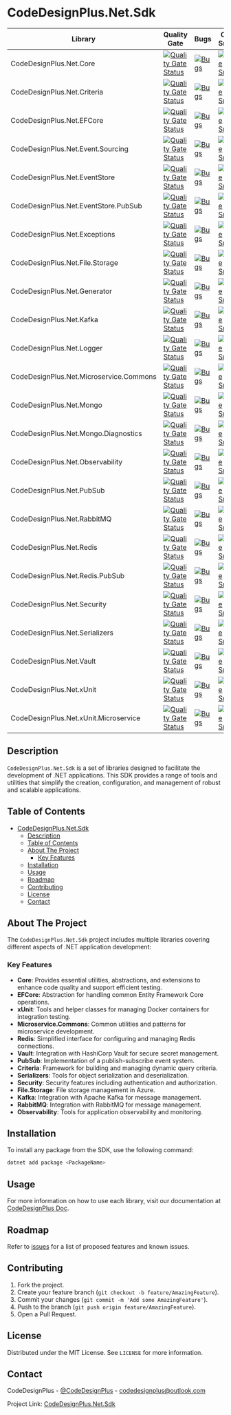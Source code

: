 # CodeDesignPlus.Net.Sdk

| Library | Quality Gate | Bugs | Code Smells | Coverage | Duplicated Lines (%) | Vulnerabilities |
|---------|--------------|------|-------------|----------|----------------------|------------------|
| CodeDesignPlus.Net.Core | [![Quality Gate Status](https://sonarcloud.io/api/project_badges/measure?project=CodeDesignPlus.Net.Core&metric=alert_status)](https://sonarcloud.io/summary/new_code?id=CodeDesignPlus.Net.Core) | [![Bugs](https://sonarcloud.io/api/project_badges/measure?project=CodeDesignPlus.Net.Core&metric=bugs)](https://sonarcloud.io/summary/new_code?id=CodeDesignPlus.Net.Core) | [![Code Smells](https://sonarcloud.io/api/project_badges/measure?project=CodeDesignPlus.Net.Core&metric=code_smells)](https://sonarcloud.io/summary/new_code?id=CodeDesignPlus.Net.Core) | [![Coverage](https://sonarcloud.io/api/project_badges/measure?project=CodeDesignPlus.Net.Core&metric=coverage)](https://sonarcloud.io/summary/new_code?id=CodeDesignPlus.Net.Core) | [![Duplicated Lines (%)](https://sonarcloud.io/api/project_badges/measure?project=CodeDesignPlus.Net.Core&metric=duplicated_lines_density)](https://sonarcloud.io/summary/new_code?id=CodeDesignPlus.Net.Core) | [![Vulnerabilities](https://sonarcloud.io/api/project_badges/measure?project=CodeDesignPlus.Net.Core&metric=vulnerabilities)](https://sonarcloud.io/summary/new_code?id=CodeDesignPlus.Net.Core) |
| CodeDesignPlus.Net.Criteria | [![Quality Gate Status](https://sonarcloud.io/api/project_badges/measure?project=CodeDesignPlus.Net.Criteria&metric=alert_status)](https://sonarcloud.io/summary/new_code?id=CodeDesignPlus.Net.Criteria) | [![Bugs](https://sonarcloud.io/api/project_badges/measure?project=CodeDesignPlus.Net.Criteria&metric=bugs)](https://sonarcloud.io/summary/new_code?id=CodeDesignPlus.Net.Criteria) | [![Code Smells](https://sonarcloud.io/api/project_badges/measure?project=CodeDesignPlus.Net.Criteria&metric=code_smells)](https://sonarcloud.io/summary/new_code?id=CodeDesignPlus.Net.Criteria) | [![Coverage](https://sonarcloud.io/api/project_badges/measure?project=CodeDesignPlus.Net.Criteria&metric=coverage)](https://sonarcloud.io/summary/new_code?id=CodeDesignPlus.Net.Criteria) | [![Duplicated Lines (%)](https://sonarcloud.io/api/project_badges/measure?project=CodeDesignPlus.Net.Criteria&metric=duplicated_lines_density)](https://sonarcloud.io/summary/new_code?id=CodeDesignPlus.Net.Criteria) | [![Vulnerabilities](https://sonarcloud.io/api/project_badges/measure?project=CodeDesignPlus.Net.Criteria&metric=vulnerabilities)](https://sonarcloud.io/summary/new_code?id=CodeDesignPlus.Net.Criteria) |
| CodeDesignPlus.Net.EFCore | [![Quality Gate Status](https://sonarcloud.io/api/project_badges/measure?project=CodeDesignPlus.Net.EFCore&metric=alert_status)](https://sonarcloud.io/summary/new_code?id=CodeDesignPlus.Net.EFCore) | [![Bugs](https://sonarcloud.io/api/project_badges/measure?project=CodeDesignPlus.Net.EFCore&metric=bugs)](https://sonarcloud.io/summary/new_code?id=CodeDesignPlus.Net.EFCore) | [![Code Smells](https://sonarcloud.io/api/project_badges/measure?project=CodeDesignPlus.Net.EFCore&metric=code_smells)](https://sonarcloud.io/summary/new_code?id=CodeDesignPlus.Net.EFCore) | [![Coverage](https://sonarcloud.io/api/project_badges/measure?project=CodeDesignPlus.Net.EFCore&metric=coverage)](https://sonarcloud.io/summary/new_code?id=CodeDesignPlus.Net.EFCore) | [![Duplicated Lines (%)](https://sonarcloud.io/api/project_badges/measure?project=CodeDesignPlus.Net.EFCore&metric=duplicated_lines_density)](https://sonarcloud.io/summary/new_code?id=CodeDesignPlus.Net.EFCore) | [![Vulnerabilities](https://sonarcloud.io/api/project_badges/measure?project=CodeDesignPlus.Net.EFCore&metric=vulnerabilities)](https://sonarcloud.io/summary/new_code?id=CodeDesignPlus.Net.EFCore) |
| CodeDesignPlus.Net.Event.Sourcing | [![Quality Gate Status](https://sonarcloud.io/api/project_badges/measure?project=CodeDesignPlus.Net.Event.Sourcing&metric=alert_status)](https://sonarcloud.io/summary/new_code?id=CodeDesignPlus.Net.Event.Sourcing) | [![Bugs](https://sonarcloud.io/api/project_badges/measure?project=CodeDesignPlus.Net.Event.Sourcing&metric=bugs)](https://sonarcloud.io/summary/new_code?id=CodeDesignPlus.Net.Event.Sourcing) | [![Code Smells](https://sonarcloud.io/api/project_badges/measure?project=CodeDesignPlus.Net.Event.Sourcing&metric=code_smells)](https://sonarcloud.io/summary/new_code?id=CodeDesignPlus.Net.Event.Sourcing) | [![Coverage](https://sonarcloud.io/api/project_badges/measure?project=CodeDesignPlus.Net.Event.Sourcing&metric=coverage)](https://sonarcloud.io/summary/new_code?id=CodeDesignPlus.Net.Event.Sourcing) | [![Duplicated Lines (%)](https://sonarcloud.io/api/project_badges/measure?project=CodeDesignPlus.Net.Event.Sourcing&metric=duplicated_lines_density)](https://sonarcloud.io/summary/new_code?id=CodeDesignPlus.Net.Event.Sourcing) | [![Vulnerabilities](https://sonarcloud.io/api/project_badges/measure?project=CodeDesignPlus.Net.Event.Sourcing&metric=vulnerabilities)](https://sonarcloud.io/summary/new_code?id=CodeDesignPlus.Net.Event.Sourcing) |
| CodeDesignPlus.Net.EventStore | [![Quality Gate Status](https://sonarcloud.io/api/project_badges/measure?project=CodeDesignPlus.Net.EventStore&metric=alert_status)](https://sonarcloud.io/summary/new_code?id=CodeDesignPlus.Net.EventStore) | [![Bugs](https://sonarcloud.io/api/project_badges/measure?project=CodeDesignPlus.Net.EventStore&metric=bugs)](https://sonarcloud.io/summary/new_code?id=CodeDesignPlus.Net.EventStore) | [![Code Smells](https://sonarcloud.io/api/project_badges/measure?project=CodeDesignPlus.Net.EventStore&metric=code_smells)](https://sonarcloud.io/summary/new_code?id=CodeDesignPlus.Net.EventStore) | [![Coverage](https://sonarcloud.io/api/project_badges/measure?project=CodeDesignPlus.Net.EventStore&metric=coverage)](https://sonarcloud.io/summary/new_code?id=CodeDesignPlus.Net.EventStore) | [![Duplicated Lines (%)](https://sonarcloud.io/api/project_badges/measure?project=CodeDesignPlus.Net.EventStore&metric=duplicated_lines_density)](https://sonarcloud.io/summary/new_code?id=CodeDesignPlus.Net.EventStore) | [![Vulnerabilities](https://sonarcloud.io/api/project_badges/measure?project=CodeDesignPlus.Net.EventStore&metric=vulnerabilities)](https://sonarcloud.io/summary/new_code?id=CodeDesignPlus.Net.EventStore) |
| CodeDesignPlus.Net.EventStore.PubSub | [![Quality Gate Status](https://sonarcloud.io/api/project_badges/measure?project=CodeDesignPlus.Net.EventStore.PubSub&metric=alert_status)](https://sonarcloud.io/summary/new_code?id=CodeDesignPlus.Net.EventStore.PubSub) | [![Bugs](https://sonarcloud.io/api/project_badges/measure?project=CodeDesignPlus.Net.EventStore.PubSub&metric=bugs)](https://sonarcloud.io/summary/new_code?id=CodeDesignPlus.Net.EventStore.PubSub) | [![Code Smells](https://sonarcloud.io/api/project_badges/measure?project=CodeDesignPlus.Net.EventStore.PubSub&metric=code_smells)](https://sonarcloud.io/summary/new_code?id=CodeDesignPlus.Net.EventStore.PubSub) | [![Coverage](https://sonarcloud.io/api/project_badges/measure?project=CodeDesignPlus.Net.EventStore.PubSub&metric=coverage)](https://sonarcloud.io/summary/new_code?id=CodeDesignPlus.Net.EventStore.PubSub) | [![Duplicated Lines (%)](https://sonarcloud.io/api/project_badges/measure?project=CodeDesignPlus.Net.EventStore.PubSub&metric=duplicated_lines_density)](https://sonarcloud.io/summary/new_code?id=CodeDesignPlus.Net.EventStore.PubSub) | [![Vulnerabilities](https://sonarcloud.io/api/project_badges/measure?project=CodeDesignPlus.Net.EventStore.PubSub&metric=vulnerabilities)](https://sonarcloud.io/summary/new_code?id=CodeDesignPlus.Net.EventStore.PubSub) |
| CodeDesignPlus.Net.Exceptions | [![Quality Gate Status](https://sonarcloud.io/api/project_badges/measure?project=CodeDesignPlus.Net.Exceptions&metric=alert_status)](https://sonarcloud.io/summary/new_code?id=CodeDesignPlus.Net.Exceptions) | [![Bugs](https://sonarcloud.io/api/project_badges/measure?project=CodeDesignPlus.Net.Exceptions&metric=bugs)](https://sonarcloud.io/summary/new_code?id=CodeDesignPlus.Net.Exceptions) | [![Code Smells](https://sonarcloud.io/api/project_badges/measure?project=CodeDesignPlus.Net.Exceptions&metric=code_smells)](https://sonarcloud.io/summary/new_code?id=CodeDesignPlus.Net.Exceptions) | [![Coverage](https://sonarcloud.io/api/project_badges/measure?project=CodeDesignPlus.Net.Exceptions&metric=coverage)](https://sonarcloud.io/summary/new_code?id=CodeDesignPlus.Net.Exceptions) | [![Duplicated Lines (%)](https://sonarcloud.io/api/project_badges/measure?project=CodeDesignPlus.Net.Exceptions&metric=duplicated_lines_density)](https://sonarcloud.io/summary/new_code?id=CodeDesignPlus.Net.Exceptions) | [![Vulnerabilities](https://sonarcloud.io/api/project_badges/measure?project=CodeDesignPlus.Net.Exceptions&metric=vulnerabilities)](https://sonarcloud.io/summary/new_code?id=CodeDesignPlus.Net.Exceptions) |
| CodeDesignPlus.Net.File.Storage | [![Quality Gate Status](https://sonarcloud.io/api/project_badges/measure?project=CodeDesignPlus.Net.File.Storage&metric=alert_status)](https://sonarcloud.io/summary/new_code?id=CodeDesignPlus.Net.File.Storage) | [![Bugs](https://sonarcloud.io/api/project_badges/measure?project=CodeDesignPlus.Net.File.Storage&metric=bugs)](https://sonarcloud.io/summary/new_code?id=CodeDesignPlus.Net.File.Storage) | [![Code Smells](https://sonarcloud.io/api/project_badges/measure?project=CodeDesignPlus.Net.File.Storage&metric=code_smells)](https://sonarcloud.io/summary/new_code?id=CodeDesignPlus.Net.File.Storage) | [![Coverage](https://sonarcloud.io/api/project_badges/measure?project=CodeDesignPlus.Net.File.Storage&metric=coverage)](https://sonarcloud.io/summary/new_code?id=CodeDesignPlus.Net.File.Storage) | [![Duplicated Lines (%)](https://sonarcloud.io/api/project_badges/measure?project=CodeDesignPlus.Net.File.Storage&metric=duplicated_lines_density)](https://sonarcloud.io/summary/new_code?id=CodeDesignPlus.Net.File.Storage) | [![Vulnerabilities](https://sonarcloud.io/api/project_badges/measure?project=CodeDesignPlus.Net.File.Storage&metric=vulnerabilities)](https://sonarcloud.io/summary/new_code?id=CodeDesignPlus.Net.File.Storage) |
| CodeDesignPlus.Net.Generator | [![Quality Gate Status](https://sonarcloud.io/api/project_badges/measure?project=CodeDesignPlus.Net.Generator&metric=alert_status)](https://sonarcloud.io/summary/new_code?id=CodeDesignPlus.Net.Generator) | [![Bugs](https://sonarcloud.io/api/project_badges/measure?project=CodeDesignPlus.Net.Generator&metric=bugs)](https://sonarcloud.io/summary/new_code?id=CodeDesignPlus.Net.Generator) | [![Code Smells](https://sonarcloud.io/api/project_badges/measure?project=CodeDesignPlus.Net.Generator&metric=code_smells)](https://sonarcloud.io/summary/new_code?id=CodeDesignPlus.Net.Generator) | [![Coverage](https://sonarcloud.io/api/project_badges/measure?project=CodeDesignPlus.Net.Generator&metric=coverage)](https://sonarcloud.io/summary/new_code?id=CodeDesignPlus.Net.Generator) | [![Duplicated Lines (%)](https://sonarcloud.io/api/project_badges/measure?project=CodeDesignPlus.Net.Generator&metric=duplicated_lines_density)](https://sonarcloud.io/summary/new_code?id=CodeDesignPlus.Net.Generator) | [![Vulnerabilities](https://sonarcloud.io/api/project_badges/measure?project=CodeDesignPlus.Net.Generator&metric=vulnerabilities)](https://sonarcloud.io/summary/new_code?id=CodeDesignPlus.Net.Generator) |
| CodeDesignPlus.Net.Kafka | [![Quality Gate Status](https://sonarcloud.io/api/project_badges/measure?project=CodeDesignPlus.Net.Kafka&metric=alert_status)](https://sonarcloud.io/summary/new_code?id=CodeDesignPlus.Net.Kafka) | [![Bugs](https://sonarcloud.io/api/project_badges/measure?project=CodeDesignPlus.Net.Kafka&metric=bugs)](https://sonarcloud.io/summary/new_code?id=CodeDesignPlus.Net.Kafka) | [![Code Smells](https://sonarcloud.io/api/project_badges/measure?project=CodeDesignPlus.Net.Kafka&metric=code_smells)](https://sonarcloud.io/summary/new_code?id=CodeDesignPlus.Net.Kafka) | [![Coverage](https://sonarcloud.io/api/project_badges/measure?project=CodeDesignPlus.Net.Kafka&metric=coverage)](https://sonarcloud.io/summary/new_code?id=CodeDesignPlus.Net.Kafka) | [![Duplicated Lines (%)](https://sonarcloud.io/api/project_badges/measure?project=CodeDesignPlus.Net.Kafka&metric=duplicated_lines_density)](https://sonarcloud.io/summary/new_code?id=CodeDesignPlus.Net.Kafka) | [![Vulnerabilities](https://sonarcloud.io/api/project_badges/measure?project=CodeDesignPlus.Net.Kafka&metric=vulnerabilities)](https://sonarcloud.io/summary/new_code?id=CodeDesignPlus.Net.Kafka) |
| CodeDesignPlus.Net.Logger | [![Quality Gate Status](https://sonarcloud.io/api/project_badges/measure?project=CodeDesignPlus.Net.Logger&metric=alert_status)](https://sonarcloud.io/summary/new_code?id=CodeDesignPlus.Net.Logger) | [![Bugs](https://sonarcloud.io/api/project_badges/measure?project=CodeDesignPlus.Net.Logger&metric=bugs)](https://sonarcloud.io/summary/new_code?id=CodeDesignPlus.Net.Logger) | [![Code Smells](https://sonarcloud.io/api/project_badges/measure?project=CodeDesignPlus.Net.Logger&metric=code_smells)](https://sonarcloud.io/summary/new_code?id=CodeDesignPlus.Net.Logger) | [![Coverage](https://sonarcloud.io/api/project_badges/measure?project=CodeDesignPlus.Net.Logger&metric=coverage)](https://sonarcloud.io/summary/new_code?id=CodeDesignPlus.Net.Logger) | [![Duplicated Lines (%)](https://sonarcloud.io/api/project_badges/measure?project=CodeDesignPlus.Net.Logger&metric=duplicated_lines_density)](https://sonarcloud.io/summary/new_code?id=CodeDesignPlus.Net.Logger) | [![Vulnerabilities](https://sonarcloud.io/api/project_badges/measure?project=CodeDesignPlus.Net.Logger&metric=vulnerabilities)](https://sonarcloud.io/summary/new_code?id=CodeDesignPlus.Net.Logger) |
| CodeDesignPlus.Net.Microservice.Commons | [![Quality Gate Status](https://sonarcloud.io/api/project_badges/measure?project=CodeDesignPlus.Net.Microservice.Commons&metric=alert_status)](https://sonarcloud.io/summary/new_code?id=CodeDesignPlus.Net.Microservice.Commons) | [![Bugs](https://sonarcloud.io/api/project_badges/measure?project=CodeDesignPlus.Net.Microservice.Commons&metric=bugs)](https://sonarcloud.io/summary/new_code?id=CodeDesignPlus.Net.Microservice.Commons) | [![Code Smells](https://sonarcloud.io/api/project_badges/measure?project=CodeDesignPlus.Net.Microservice.Commons&metric=code_smells)](https://sonarcloud.io/summary/new_code?id=CodeDesignPlus.Net.Microservice.Commons) | [![Coverage](https://sonarcloud.io/api/project_badges/measure?project=CodeDesignPlus.Net.Microservice.Commons&metric=coverage)](https://sonarcloud.io/summary/new_code?id=CodeDesignPlus.Net.Microservice.Commons) | [![Duplicated Lines (%)](https://sonarcloud.io/api/project_badges/measure?project=CodeDesignPlus.Net.Microservice.Commons&metric=duplicated_lines_density)](https://sonarcloud.io/summary/new_code?id=CodeDesignPlus.Net.Microservice.Commons) | [![Vulnerabilities](https://sonarcloud.io/api/project_badges/measure?project=CodeDesignPlus.Net.Microservice.Commons&metric=vulnerabilities)](https://sonarcloud.io/summary/new_code?id=CodeDesignPlus.Net.Microservice.Commons) |
| CodeDesignPlus.Net.Mongo | [![Quality Gate Status](https://sonarcloud.io/api/project_badges/measure?project=CodeDesignPlus.Net.Mongo&metric=alert_status)](https://sonarcloud.io/summary/new_code?id=CodeDesignPlus.Net.Mongo) | [![Bugs](https://sonarcloud.io/api/project_badges/measure?project=CodeDesignPlus.Net.Mongo&metric=bugs)](https://sonarcloud.io/summary/new_code?id=CodeDesignPlus.Net.Mongo) | [![Code Smells](https://sonarcloud.io/api/project_badges/measure?project=CodeDesignPlus.Net.Mongo&metric=code_smells)](https://sonarcloud.io/summary/new_code?id=CodeDesignPlus.Net.Mongo) | [![Coverage](https://sonarcloud.io/api/project_badges/measure?project=CodeDesignPlus.Net.Mongo&metric=coverage)](https://sonarcloud.io/summary/new_code?id=CodeDesignPlus.Net.Mongo) | [![Duplicated Lines (%)](https://sonarcloud.io/api/project_badges/measure?project=CodeDesignPlus.Net.Mongo&metric=duplicated_lines_density)](https://sonarcloud.io/summary/new_code?id=CodeDesignPlus.Net.Mongo) | [![Vulnerabilities](https://sonarcloud.io/api/project_badges/measure?project=CodeDesignPlus.Net.Mongo&metric=vulnerabilities)](https://sonarcloud.io/summary/new_code?id=CodeDesignPlus.Net.Mongo) |
| CodeDesignPlus.Net.Mongo.Diagnostics | [![Quality Gate Status](https://sonarcloud.io/api/project_badges/measure?project=CodeDesignPlus.Net.Mongo.Diagnostics&metric=alert_status)](https://sonarcloud.io/summary/new_code?id=CodeDesignPlus.Net.Mongo.Diagnostics) | [![Bugs](https://sonarcloud.io/api/project_badges/measure?project=CodeDesignPlus.Net.Mongo.Diagnostics&metric=bugs)](https://sonarcloud.io/summary/new_code?id=CodeDesignPlus.Net.Mongo.Diagnostics) | [![Code Smells](https://sonarcloud.io/api/project_badges/measure?project=CodeDesignPlus.Net.Mongo.Diagnostics&metric=code_smells)](https://sonarcloud.io/summary/new_code?id=CodeDesignPlus.Net.Mongo.Diagnostics) | [![Coverage](https://sonarcloud.io/api/project_badges/measure?project=CodeDesignPlus.Net.Mongo.Diagnostics&metric=coverage)](https://sonarcloud.io/summary/new_code?id=CodeDesignPlus.Net.Mongo.Diagnostics) | [![Duplicated Lines (%)](https://sonarcloud.io/api/project_badges/measure?project=CodeDesignPlus.Net.Mongo.Diagnostics&metric=duplicated_lines_density)](https://sonarcloud.io/summary/new_code?id=CodeDesignPlus.Net.Mongo.Diagnostics) | [![Vulnerabilities](https://sonarcloud.io/api/project_badges/measure?project=CodeDesignPlus.Net.Mongo.Diagnostics&metric=vulnerabilities)](https://sonarcloud.io/summary/new_code?id=CodeDesignPlus.Net.Mongo.Diagnostics) |
| CodeDesignPlus.Net.Observability | [![Quality Gate Status](https://sonarcloud.io/api/project_badges/measure?project=CodeDesignPlus.Net.Observability&metric=alert_status)](https://sonarcloud.io/summary/new_code?id=CodeDesignPlus.Net.Observability) | [![Bugs](https://sonarcloud.io/api/project_badges/measure?project=CodeDesignPlus.Net.Observability&metric=bugs)](https://sonarcloud.io/summary/new_code?id=CodeDesignPlus.Net.Observability) | [![Code Smells](https://sonarcloud.io/api/project_badges/measure?project=CodeDesignPlus.Net.Observability&metric=code_smells)](https://sonarcloud.io/summary/new_code?id=CodeDesignPlus.Net.Observability) | [![Coverage](https://sonarcloud.io/api/project_badges/measure?project=CodeDesignPlus.Net.Observability&metric=coverage)](https://sonarcloud.io/summary/new_code?id=CodeDesignPlus.Net.Observability) | [![Duplicated Lines (%)](https://sonarcloud.io/api/project_badges/measure?project=CodeDesignPlus.Net.Observability&metric=duplicated_lines_density)](https://sonarcloud.io/summary/new_code?id=CodeDesignPlus.Net.Observability) | [![Vulnerabilities](https://sonarcloud.io/api/project_badges/measure?project=CodeDesignPlus.Net.Observability&metric=vulnerabilities)](https://sonarcloud.io/summary/new_code?id=CodeDesignPlus.Net.Observability) |
| CodeDesignPlus.Net.PubSub | [![Quality Gate Status](https://sonarcloud.io/api/project_badges/measure?project=CodeDesignPlus.Net.PubSub&metric=alert_status)](https://sonarcloud.io/summary/new_code?id=CodeDesignPlus.Net.PubSub) | [![Bugs](https://sonarcloud.io/api/project_badges/measure?project=CodeDesignPlus.Net.PubSub&metric=bugs)](https://sonarcloud.io/summary/new_code?id=CodeDesignPlus.Net.PubSub) | [![Code Smells](https://sonarcloud.io/api/project_badges/measure?project=CodeDesignPlus.Net.PubSub&metric=code_smells)](https://sonarcloud.io/summary/new_code?id=CodeDesignPlus.Net.PubSub) | [![Coverage](https://sonarcloud.io/api/project_badges/measure?project=CodeDesignPlus.Net.PubSub&metric=coverage)](https://sonarcloud.io/summary/new_code?id=CodeDesignPlus.Net.PubSub) | [![Duplicated Lines (%)](https://sonarcloud.io/api/project_badges/measure?project=CodeDesignPlus.Net.PubSub&metric=duplicated_lines_density)](https://sonarcloud.io/summary/new_code?id=CodeDesignPlus.Net.PubSub) | [![Vulnerabilities](https://sonarcloud.io/api/project_badges/measure?project=CodeDesignPlus.Net.PubSub&metric=vulnerabilities)](https://sonarcloud.io/summary/new_code?id=CodeDesignPlus.Net.PubSub) |
| CodeDesignPlus.Net.RabbitMQ | [![Quality Gate Status](https://sonarcloud.io/api/project_badges/measure?project=CodeDesignPlus.Net.RabbitMQ&metric=alert_status)](https://sonarcloud.io/summary/new_code?id=CodeDesignPlus.Net.RabbitMQ) | [![Bugs](https://sonarcloud.io/api/project_badges/measure?project=CodeDesignPlus.Net.RabbitMQ&metric=bugs)](https://sonarcloud.io/summary/new_code?id=CodeDesignPlus.Net.RabbitMQ) | [![Code Smells](https://sonarcloud.io/api/project_badges/measure?project=CodeDesignPlus.Net.RabbitMQ&metric=code_smells)](https://sonarcloud.io/summary/new_code?id=CodeDesignPlus.Net.RabbitMQ) | [![Coverage](https://sonarcloud.io/api/project_badges/measure?project=CodeDesignPlus.Net.RabbitMQ&metric=coverage)](https://sonarcloud.io/summary/new_code?id=CodeDesignPlus.Net.RabbitMQ) | [![Duplicated Lines (%)](https://sonarcloud.io/api/project_badges/measure?project=CodeDesignPlus.Net.RabbitMQ&metric=duplicated_lines_density)](https://sonarcloud.io/summary/new_code?id=CodeDesignPlus.Net.RabbitMQ) | [![Vulnerabilities](https://sonarcloud.io/api/project_badges/measure?project=CodeDesignPlus.Net.RabbitMQ&metric=vulnerabilities)](https://sonarcloud.io/summary/new_code?id=CodeDesignPlus.Net.RabbitMQ) |
| CodeDesignPlus.Net.Redis | [![Quality Gate Status](https://sonarcloud.io/api/project_badges/measure?project=CodeDesignPlus.Net.Redis&metric=alert_status)](https://sonarcloud.io/summary/new_code?id=CodeDesignPlus.Net.Redis) | [![Bugs](https://sonarcloud.io/api/project_badges/measure?project=CodeDesignPlus.Net.Redis&metric=bugs)](https://sonarcloud.io/summary/new_code?id=CodeDesignPlus.Net.Redis) | [![Code Smells](https://sonarcloud.io/api/project_badges/measure?project=CodeDesignPlus.Net.Redis&metric=code_smells)](https://sonarcloud.io/summary/new_code?id=CodeDesignPlus.Net.Redis) | [![Coverage](https://sonarcloud.io/api/project_badges/measure?project=CodeDesignPlus.Net.Redis&metric=coverage)](https://sonarcloud.io/summary/new_code?id=CodeDesignPlus.Net.Redis) | [![Duplicated Lines (%)](https://sonarcloud.io/api/project_badges/measure?project=CodeDesignPlus.Net.Redis&metric=duplicated_lines_density)](https://sonarcloud.io/summary/new_code?id=CodeDesignPlus.Net.Redis) | [![Vulnerabilities](https://sonarcloud.io/api/project_badges/measure?project=CodeDesignPlus.Net.Redis&metric=vulnerabilities)](https://sonarcloud.io/summary/new_code?id=CodeDesignPlus.Net.Redis) |
| CodeDesignPlus.Net.Redis.PubSub | [![Quality Gate Status](https://sonarcloud.io/api/project_badges/measure?project=CodeDesignPlus.Net.Redis.PubSub&metric=alert_status)](https://sonarcloud.io/summary/new_code?id=CodeDesignPlus.Net.Redis.PubSub) | [![Bugs](https://sonarcloud.io/api/project_badges/measure?project=CodeDesignPlus.Net.Redis.PubSub&metric=bugs)](https://sonarcloud.io/summary/new_code?id=CodeDesignPlus.Net.Redis.PubSub) | [![Code Smells](https://sonarcloud.io/api/project_badges/measure?project=CodeDesignPlus.Net.Redis.PubSub&metric=code_smells)](https://sonarcloud.io/summary/new_code?id=CodeDesignPlus.Net.Redis.PubSub) | [![Coverage](https://sonarcloud.io/api/project_badges/measure?project=CodeDesignPlus.Net.Redis.PubSub&metric=coverage)](https://sonarcloud.io/summary/new_code?id=CodeDesignPlus.Net.Redis.PubSub) | [![Duplicated Lines (%)](https://sonarcloud.io/api/project_badges/measure?project=CodeDesignPlus.Net.Redis.PubSub&metric=duplicated_lines_density)](https://sonarcloud.io/summary/new_code?id=CodeDesignPlus.Net.Redis.PubSub) | [![Vulnerabilities](https://sonarcloud.io/api/project_badges/measure?project=CodeDesignPlus.Net.Redis.PubSub&metric=vulnerabilities)](https://sonarcloud.io/summary/new_code?id=CodeDesignPlus.Net.Redis.PubSub) |
| CodeDesignPlus.Net.Security | [![Quality Gate Status](https://sonarcloud.io/api/project_badges/measure?project=CodeDesignPlus.Net.Security&metric=alert_status)](https://sonarcloud.io/summary/new_code?id=CodeDesignPlus.Net.Security) | [![Bugs](https://sonarcloud.io/api/project_badges/measure?project=CodeDesignPlus.Net.Security&metric=bugs)](https://sonarcloud.io/summary/new_code?id=CodeDesignPlus.Net.Security) | [![Code Smells](https://sonarcloud.io/api/project_badges/measure?project=CodeDesignPlus.Net.Security&metric=code_smells)](https://sonarcloud.io/summary/new_code?id=CodeDesignPlus.Net.Security) | [![Coverage](https://sonarcloud.io/api/project_badges/measure?project=CodeDesignPlus.Net.Security&metric=coverage)](https://sonarcloud.io/summary/new_code?id=CodeDesignPlus.Net.Security) | [![Duplicated Lines (%)](https://sonarcloud.io/api/project_badges/measure?project=CodeDesignPlus.Net.Security&metric=duplicated_lines_density)](https://sonarcloud.io/summary/new_code?id=CodeDesignPlus.Net.Security) | [![Vulnerabilities](https://sonarcloud.io/api/project_badges/measure?project=CodeDesignPlus.Net.Security&metric=vulnerabilities)](https://sonarcloud.io/summary/new_code?id=CodeDesignPlus.Net.Security) |
| CodeDesignPlus.Net.Serializers | [![Quality Gate Status](https://sonarcloud.io/api/project_badges/measure?project=CodeDesignPlus.Net.Serializers&metric=alert_status)](https://sonarcloud.io/summary/new_code?id=CodeDesignPlus.Net.Serializers) | [![Bugs](https://sonarcloud.io/api/project_badges/measure?project=CodeDesignPlus.Net.Serializers&metric=bugs)](https://sonarcloud.io/summary/new_code?id=CodeDesignPlus.Net.Serializers) | [![Code Smells](https://sonarcloud.io/api/project_badges/measure?project=CodeDesignPlus.Net.Serializers&metric=code_smells)](https://sonarcloud.io/summary/new_code?id=CodeDesignPlus.Net.Serializers) | [![Coverage](https://sonarcloud.io/api/project_badges/measure?project=CodeDesignPlus.Net.Serializers&metric=coverage)](https://sonarcloud.io/summary/new_code?id=CodeDesignPlus.Net.Serializers) | [![Duplicated Lines (%)](https://sonarcloud.io/api/project_badges/measure?project=CodeDesignPlus.Net.Serializers&metric=duplicated_lines_density)](https://sonarcloud.io/summary/new_code?id=CodeDesignPlus.Net.Serializers) | [![Vulnerabilities](https://sonarcloud.io/api/project_badges/measure?project=CodeDesignPlus.Net.Serializers&metric=vulnerabilities)](https://sonarcloud.io/summary/new_code?id=CodeDesignPlus.Net.Serializers) |
| CodeDesignPlus.Net.Vault | [![Quality Gate Status](https://sonarcloud.io/api/project_badges/measure?project=CodeDesignPlus.Net.Vault&metric=alert_status)](https://sonarcloud.io/summary/new_code?id=CodeDesignPlus.Net.Vault) | [![Bugs](https://sonarcloud.io/api/project_badges/measure?project=CodeDesignPlus.Net.Vault&metric=bugs)](https://sonarcloud.io/summary/new_code?id=CodeDesignPlus.Net.Vault) | [![Code Smells](https://sonarcloud.io/api/project_badges/measure?project=CodeDesignPlus.Net.Vault&metric=code_smells)](https://sonarcloud.io/summary/new_code?id=CodeDesignPlus.Net.Vault) | [![Coverage](https://sonarcloud.io/api/project_badges/measure?project=CodeDesignPlus.Net.Vault&metric=coverage)](https://sonarcloud.io/summary/new_code?id=CodeDesignPlus.Net.Vault) | [![Duplicated Lines (%)](https://sonarcloud.io/api/project_badges/measure?project=CodeDesignPlus.Net.Vault&metric=duplicated_lines_density)](https://sonarcloud.io/summary/new_code?id=CodeDesignPlus.Net.Vault) | [![Vulnerabilities](https://sonarcloud.io/api/project_badges/measure?project=CodeDesignPlus.Net.Vault&metric=vulnerabilities)](https://sonarcloud.io/summary/new_code?id=CodeDesignPlus.Net.Vault) |
| CodeDesignPlus.Net.xUnit | [![Quality Gate Status](https://sonarcloud.io/api/project_badges/measure?project=CodeDesignPlus.Net.xUnit&metric=alert_status)](https://sonarcloud.io/summary/new_code?id=CodeDesignPlus.Net.xUnit) | [![Bugs](https://sonarcloud.io/api/project_badges/measure?project=CodeDesignPlus.Net.xUnit&metric=bugs)](https://sonarcloud.io/summary/new_code?id=CodeDesignPlus.Net.xUnit) | [![Code Smells](https://sonarcloud.io/api/project_badges/measure?project=CodeDesignPlus.Net.xUnit&metric=code_smells)](https://sonarcloud.io/summary/new_code?id=CodeDesignPlus.Net.xUnit) | [![Coverage](https://sonarcloud.io/api/project_badges/measure?project=CodeDesignPlus.Net.xUnit&metric=coverage)](https://sonarcloud.io/summary/new_code?id=CodeDesignPlus.Net.xUnit) | [![Duplicated Lines (%)](https://sonarcloud.io/api/project_badges/measure?project=CodeDesignPlus.Net.xUnit&metric=duplicated_lines_density)](https://sonarcloud.io/summary/new_code?id=CodeDesignPlus.Net.xUnit) | [![Vulnerabilities](https://sonarcloud.io/api/project_badges/measure?project=CodeDesignPlus.Net.xUnit&metric=vulnerabilities)](https://sonarcloud.io/summary/new_code?id=CodeDesignPlus.Net.xUnit) |
| CodeDesignPlus.Net.xUnit.Microservice | [![Quality Gate Status](https://sonarcloud.io/api/project_badges/measure?project=CodeDesignPlus.Net.xUnit.Microservice&metric=alert_status)](https://sonarcloud.io/summary/new_code?id=CodeDesignPlus.Net.xUnit.Microservice) | [![Bugs](https://sonarcloud.io/api/project_badges/measure?project=CodeDesignPlus.Net.xUnit.Microservice&metric=bugs)](https://sonarcloud.io/summary/new_code?id=CodeDesignPlus.Net.xUnit.Microservice) | [![Code Smells](https://sonarcloud.io/api/project_badges/measure?project=CodeDesignPlus.Net.xUnit.Microservice&metric=code_smells)](https://sonarcloud.io/summary/new_code?id=CodeDesignPlus.Net.xUnit.Microservice) | [![Coverage](https://sonarcloud.io/api/project_badges/measure?project=CodeDesignPlus.Net.xUnit.Microservice&metric=coverage)](https://sonarcloud.io/summary/new_code?id=CodeDesignPlus.Net.xUnit.Microservice) | [![Duplicated Lines (%)](https://sonarcloud.io/api/project_badges/measure?project=CodeDesignPlus.Net.xUnit.Microservice&metric=duplicated_lines_density)](https://sonarcloud.io/summary/new_code?id=CodeDesignPlus.Net.xUnit.Microservice) | [![Vulnerabilities](https://sonarcloud.io/api/project_badges/measure?project=CodeDesignPlus.Net.xUnit.Microservice&metric=vulnerabilities)](https://sonarcloud.io/summary/new_code?id=CodeDesignPlus.Net.xUnit.Microservice) |




## Description
`CodeDesignPlus.Net.Sdk` is a set of libraries designed to facilitate the development of .NET applications. This SDK provides a range of tools and utilities that simplify the creation, configuration, and management of robust and scalable applications.

## Table of Contents
- [CodeDesignPlus.Net.Sdk](#codedesignplusnetsdk)
  - [Description](#description)
  - [Table of Contents](#table-of-contents)
  - [About The Project](#about-the-project)
    - [Key Features](#key-features)
  - [Installation](#installation)
  - [Usage](#usage)
  - [Roadmap](#roadmap)
  - [Contributing](#contributing)
  - [License](#license)
  - [Contact](#contact)

## About The Project
The `CodeDesignPlus.Net.Sdk` project includes multiple libraries covering different aspects of .NET application development:

### Key Features
- **Core**: Provides essential utilities, abstractions, and extensions to enhance code quality and support efficient testing.
- **EFCore**: Abstraction for handling common Entity Framework Core operations.
- **xUnit**: Tools and helper classes for managing Docker containers for integration testing.
- **Microservice.Commons**: Common utilities and patterns for microservice development.
- **Redis**: Simplified interface for configuring and managing Redis connections.
- **Vault**: Integration with HashiCorp Vault for secure secret management.
- **PubSub**: Implementation of a publish-subscribe event system.
- **Criteria**: Framework for building and managing dynamic query criteria.
- **Serializers**: Tools for object serialization and deserialization.
- **Security**: Security features including authentication and authorization.
- **File.Storage**: File storage management in Azure.
- **Kafka**: Integration with Apache Kafka for message management.
- **RabbitMQ**: Integration with RabbitMQ for message management.
- **Observability**: Tools for application observability and monitoring.

## Installation
To install any package from the SDK, use the following command:
```bash
dotnet add package <PackageName>
```

## Usage
For more information on how to use each library, visit our documentation at [CodeDesignPlus Doc](https://doc.codedesignplus.com).

## Roadmap
Refer to [issues](https://github.com/codedesignplus/CodeDesignPlus.Net.Sdk/issues) for a list of proposed features and known issues.

## Contributing
1. Fork the project.
2. Create your feature branch (`git checkout -b feature/AmazingFeature`).
3. Commit your changes (`git commit -m 'Add some AmazingFeature'`).
4. Push to the branch (`git push origin feature/AmazingFeature`).
5. Open a Pull Request.

## License
Distributed under the MIT License. See `LICENSE` for more information.

## Contact
CodeDesignPlus - [@CodeDesignPlus](https://twitter.com/CodeDesignPlus) - codedesignplus@outlook.com

Project Link: [CodeDesignPlus.Net.Sdk](https://github.com/codedesignplus/CodeDesignPlus.Net.Sdk)